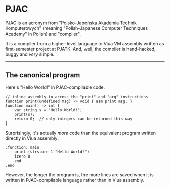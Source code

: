 # PJAC

PJAC is an acronym from "Polsko-Japońska Akademia Technik Komputerowych" (meaning
"Polish-Japanese Computer Techniques Academy" in Polish) and "compiler".

It is a compiler from a higher-level language to Viua VM assembly written as
first-semester project at PJATK.
And, well, the compiler is hand-hacked, buggy and *very* simple.

----

## The canonical program

Here's "Hello World!" in PJAC-compilable code.

```
// inline assembly to access the "print" and "arg" instructions
function print(undefined msg) -> void { asm print msg; }
function main() -> int {
    var string s = "Hello World!";
    print(s);
    return 0;  // only integers can be returned this way
}
```

Surprisingly, it's actually *more* code than the equivalent program
written directly in Viua assembly:

```
.function: main
    print (strstore 1 "Hello World!")
    izero 0
    end
.end
```

However, the longer the program is, the more lines are saved when it is written
in PJAC-compilable language rather than in Viua assembly.

